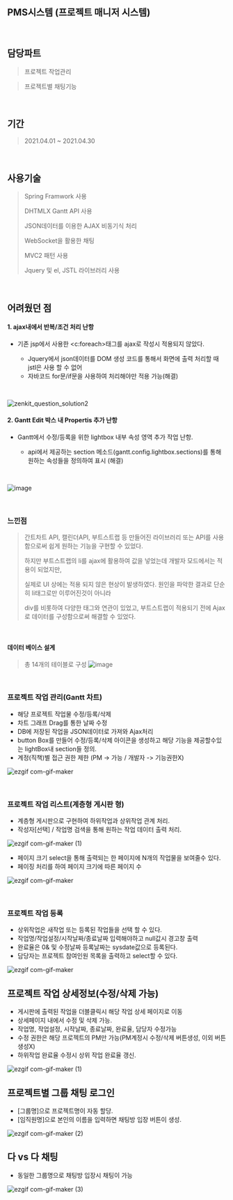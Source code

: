 ## PMS시스템 (프로젝트 매니저 시스템)

<br>

## 담당파트

> 프로젝트 작업관리

> 프로젝트별 채팅기능

<br>

## 기간

> 2021.04.01 ~ 2021.04.30
<br>

## 사용기술

> Spring Framwork 사용
> 
> DHTMLX Gantt API 사용
> 
> JSON데이터를 이용한 AJAX 비동기식 처리
> 
> WebSocket을 활용한 채팅
> 
> MVC2 패턴 사용
>
> Jquery 및 el, JSTL 라이브러리 사용
> 

<br>

## 어려웠던 점

#### 1. ajax내에서 반복/조건 처리 난항

* 기존 jsp에서 사용한 <c:foreach>태그를 ajax로 작성시 적용되지 않았다.

  *  Jquery에서 json데이터를 DOM 생성 코드를 통해서 화면에 출력 처리할 때 jstl은 사용 할 수 없어
  *  자바코드 for문/if문을 사용하여 처리해야만 적용 가능(해결)

<br>
  
![zenkit_question_solution2](https://user-images.githubusercontent.com/77144929/115964814-28367380-a561-11eb-9318-767eb0c62da9.PNG)

#### 2. Gantt Edit 박스 내 Propertis 추가 난항

* Gantt에서 수정/등록을 위한 lightbox 내부 속성 영역 추가 작업 난항.
  
  * api에서 제공하는 section 메소드(gantt.config.lightbox.sections)를 통해 원하는 속성들을 정의하여 표시 (해결)
 
<br>
  
  ![image](https://user-images.githubusercontent.com/77144929/115965038-2caf5c00-a562-11eb-8967-80af65aa5945.png)

<br>

### 느낀점
> 간트차트 API, 캘린더API, 부트스트랩 등 만들어진 라이브러리 또는 API를 사용함으로써 쉽게 원하는 기능을 구현할 수 있었다.
>
> 하지만 부트스트랩의 li를 ajax에 활용하여 값을 넣었는데 개발자 모드에서는 적용이 되었지만,
> 
> 실제로 UI 상에는 적용 되지 않은 현상이 발생하였다. 원인을 파악한 결과로 단순히 li태그로만 이루어진것이 아니라
> 
> div를 비롯하여 다양한 태그와 연관이 있었고, 부트스트랩이 적용되기 전에 Ajax로 데이터를 구성함으로써 해결할 수 있었다.

<br>

#### 데이터 베이스 설계
> 총 14개의 테이블로 구성
![image](https://user-images.githubusercontent.com/77144929/115965820-e22fde80-a565-11eb-9d52-882e4bb4ce5c.png)

<br>

### 프로젝트 작업 관리(Gantt 차트)

* 해당 프로젝트 작업물 수정/등록/삭제
* 차트 그래프 Drag를 통한 날짜 수정
* DB에 저장된 작업을 JSON데이터로 가져와 Ajax처리
* button Box를 만들어 수정/등록/삭제 아이콘을 생성하고 해당 기능을 제공할수있는 lightBox내 section들 정의.
* 계정(직책)별 접근 권한 제한 (PM -> 가능 / 개발자 -> 기능권한X)

![ezgif com-gif-maker](https://user-images.githubusercontent.com/77144929/115966485-b82beb80-a568-11eb-9dd4-dec8213b6dde.gif)

<br>

### 프로젝트 작업 리스트(계층형 게시판 형)

* 계층형 게시판으로 구현하여 하위작업과 상위작업 관계 처리.
* 작성자[선택] / 작업명 검색을 통해 원하는 작업 데이터 출력 처리. 

![ezgif com-gif-maker (1)](https://user-images.githubusercontent.com/77144929/115966970-f3c7b500-a56a-11eb-9924-b70d8e3f754e.gif)

* 페이지 크기 select을 통해 출력되는 한 페이지에 N개의 작업물을 보여줄수 있다.
* 페이징 처리를 하여 페이지 크기에 따른 페이지 수

![ezgif com-gif-maker](https://user-images.githubusercontent.com/77144929/115966918-b6632780-a56a-11eb-8703-79f05f058062.gif)

<br>

### 프로젝트 작업 등록
* 상위작업은 새작업 또는 등록된 작업들을 선택 할 수 있다.
* 작업명/작업설정/시작날짜/종료날짜 입력해야하고 null값시 경고창 출력
* 완료율은 0& 및 수정날짜 등록날짜는 sysdate값으로 등록된다.
* 담당자는 프로젝트 참여인원 목록을 출력하고 select할 수 있다.

![ezgif com-gif-maker](https://user-images.githubusercontent.com/77144929/115982620-9b7acc80-a5d7-11eb-8be9-34a9364c9e55.gif)

## 프로젝트 작업 상세정보(수정/삭제 가능)
* 게시판에 출력된 작업을 더블클릭시 해당 작업 상세 페이지로 이동
* 상세페이지 내에서 수정 및 삭제 가능.
* 작업명, 작업설정, 시작날짜, 종료날짜, 완료율, 담당자 수정가능
* 수정 권한은 해당 프로젝트의 PM만 가능(PM계정시 수정/삭제 버튼생성, 이외 버튼생성X)
* 하위작업 완료율 수정시 상위 작업 완료율 갱신.

![ezgif com-gif-maker (1)](https://user-images.githubusercontent.com/77144929/115982771-7e92c900-a5d8-11eb-8d5b-19d09369c426.gif)

## 프로젝트별 그룹 채팅 로그인
* [그룹명]으로 프로젝트명이 자동 할당.
* [임직원명]으로 본인의 이름을 입력하면 채팅방 입장 버튼이 생성.

![ezgif com-gif-maker (2)](https://user-images.githubusercontent.com/77144929/115982860-08db2d00-a5d9-11eb-8db5-d409e3b5d9b8.gif)

## 다 vs 다 채팅
* 동일한 그룹명으로 채팅방 입장시 채팅이 가능

![ezgif com-gif-maker (3)](https://user-images.githubusercontent.com/77144929/115983035-d978f000-a5d9-11eb-9974-9fee2b362aef.gif)
